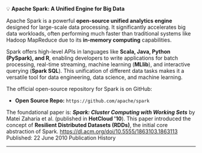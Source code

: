 💡 **Apache Spark: A Unified Engine for Big Data**

Apache Spark is a powerful **open-source unified analytics engine** designed for large-scale data processing. It significantly accelerates big data workloads, often performing much faster than traditional systems like Hadoop MapReduce due to its **in-memory computing** capabilities.

Spark offers high-level APIs in languages like **Scala, Java, Python (PySpark), and R**, enabling developers to write applications for batch processing, real-time streaming, machine learning (**MLlib**), and interactive querying (**Spark SQL**). This unification of different data tasks makes it a versatile tool for data engineering, data science, and machine learning.

The official open-source repository for Spark is on GitHub:
* **Open Source Repo:** `https://github.com/apache/spark`

The foundational paper is:
***Spark: Cluster Computing with Working Sets*** by Matei Zaharia et al. (published in **HotCloud '10**). This paper introduced the concept of **Resilient Distributed Datasets (RDDs)**, the initial core abstraction of Spark.
https://dl.acm.org/doi/10.5555/1863103.1863113
Published: 22 June 2010 Publication History


---
